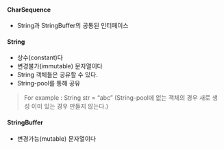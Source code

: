 #### CharSequence
* String과 StringBuffer의 공통된 인터페이스
#### String
* 상수(constant)다
* 변경불가(immutable) 문자열이다
* String 객체들은 공유할 수 있다. 
* String-pool를 통해 공유
> For example : String str = “abc” (String-pool에 없는 객체의 경우 새로 생성 이미 있는 경우 만들지 않는다.)
#### StringBuffer
* 변경가능(mutable) 문자열이다
